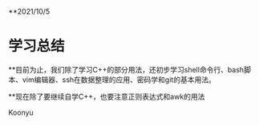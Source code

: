 **2021/10/5

# 学习总结


**目前为止，我们除了学习C++的部分用法，还初步学习shell命令行、bash脚本、vim编辑器、ssh在数据整理的应用、密码学和git的基本用法。

**现在除了要继续自学C++，也要注意正则表达式和awk的用法

Koonyu
